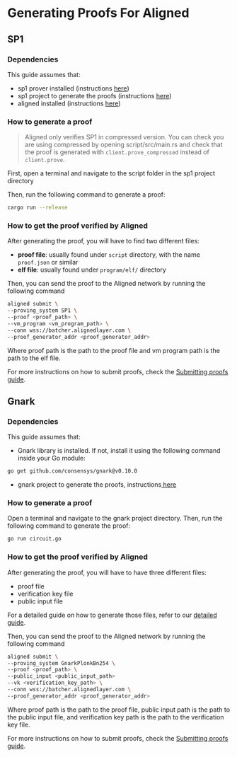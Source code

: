 # Generating Proofs For Aligned

## SP1

### Dependencies

This guide assumes that:

- sp1 prover installed (instructions [here](https://succinctlabs.github.io/sp1/getting-started/install.html))
- sp1 project to generate the proofs
  (instructions [here](https://succinctlabs.github.io/sp1/generating-proofs/setup.html))
- aligned installed (instructions [here](../introduction/1_getting_started.md#quickstart))

### How to generate a proof

> Aligned only verifies SP1 in compressed version.
> You can check you are using compressed by opening script/src/main.rs
> and check that the proof is generated with `client.prove_compressed` instead of `client.prove`.

First, open a terminal and navigate to the script folder in the sp1 project directory

Then, run the following command to generate a proof:

```bash
cargo run --release
```

### How to get the proof verified by Aligned

After generating the proof, you will have to find two different files:

- **proof file**: usually found under `script` directory, with the name `proof.json` or similar
- **elf file**: usually found under `program/elf/` directory

Then, you can send the proof to the Aligned network by running the following command

```bash
aligned submit \
--proving_system SP1 \
--proof <proof_path> \
--vm_program <vm_program_path> \
--conn wss://batcher.alignedlayer.com \
--proof_generator_addr <proof_generator_addr>
```

Where proof path is the path to the proof file and vm program path is the path to the elf file.

For more instructions on how to submit proofs, check the [Submitting proofs guide](../guides/0_submitting_proofs.md).

## Gnark

### Dependencies 

This guide assumes that:
 - Gnark library is installed. If not, install it using the following command inside your Go module:
 ```bash
 go get github.com/consensys/gnark@v0.10.0
 ```
 - gnark project to generate the proofs,  instructions[ here](https://docs.gnark.consensys.io/category/how-to)

### How to generate a proof 

Open a terminal and navigate to the gnark project directory. Then, run the following command to generate the proof:

 ```bash
 go run circuit.go
 ```


### How to get the proof verified by Aligned

After generating the proof, you will have to have three different files:

  - proof file
  - verification key file
  - public input file

 For a detailed guide on how to generate those files, refer to our [detailed guide](3_1_generate_gnark_proof.md). 

Then, you can send the proof to the Aligned network by running the following command

```bash
aligned submit \
--proving_system GnarkPlonkBn254 \
--proof <proof_path> \
--public_input <public_input_path>
--vk <verification_key_path> \
--conn wss://batcher.alignedlayer.com \
--proof_generator_addr <proof_generator_addr>
```
Where proof path is the path to the proof file, public input path is the path to the public input file, and verification key path is the path to the verification key file.

For more instructions on how to submit proofs, check the [Submitting proofs guide](../guides/0_submitting_proofs.md).